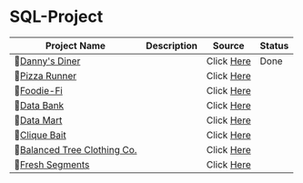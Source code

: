 # SQL-Project

|**Project Name**|**Description**|**Source**|**Status**|
|---|---|---|---|
|🍜[Danny's Diner](https://github.com/Chicong00/Case-study-1)||Click [Here](https://8weeksqlchallenge.com/case-study-1/)|Done|
|🍕[Pizza Runner](https://github.com/Chicong00/Case-study-2)||Click [Here](https://8weeksqlchallenge.com/case-study-2/)||
|🥑[Foodie-Fi](https://github.com/Chicong00/Case-study-3)||Click [Here](https://8weeksqlchallenge.com/case-study-3/)||
|🏦[Data Bank](https://github.com/Chicong00/Case-study-4)||Click [Here](https://8weeksqlchallenge.com/case-study-4/)||
|🌽[Data Mart](https://github.com/Chicong00/Case-study-5)||Click [Here](https://8weeksqlchallenge.com/case-study-5/)||
|🎣[Clique Bait](https://github.com/Chicong00/Case-study-6)||Click [Here](https://8weeksqlchallenge.com/case-study-6/)||
|🌋[Balanced Tree Clothing Co.](https://github.com/Chicong00/Case-study-7)||Click [Here](https://8weeksqlchallenge.com/case-study-7/)||
|🍒[Fresh Segments](https://github.com/Chicong00/Case-study-8)||Click [Here](https://8weeksqlchallenge.com/case-study-8/)||
